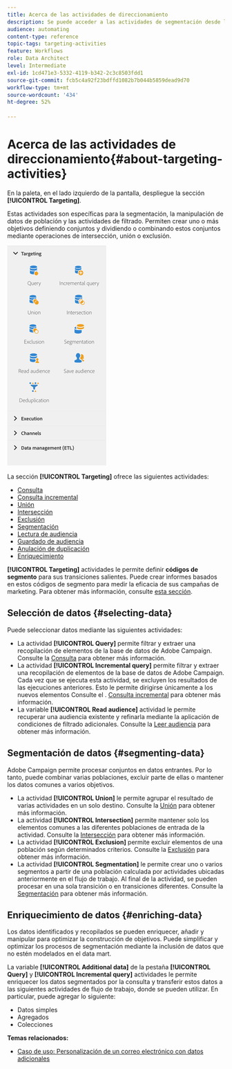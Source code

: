```yaml
---
title: Acerca de las actividades de direccionamiento
description: Se puede acceder a las actividades de segmentación desde la parte izquierda de la pantalla.
audience: automating
content-type: reference
topic-tags: targeting-activities
feature: Workflows
role: Data Architect
level: Intermediate
exl-id: 1cd471e3-5332-4119-b342-2c3c8503fdd1
source-git-commit: fcb5c4a92f23bdffd1082b7b044b5859dead9d70
workflow-type: tm+mt
source-wordcount: '434'
ht-degree: 52%

---
```


# Acerca de las actividades de direccionamiento{#about-targeting-activities}

En la paleta, en el lado izquierdo de la pantalla, despliegue la sección **[!UICONTROL Targeting]**.

Estas actividades son específicas para la segmentación, la manipulación de datos de población y las actividades de filtrado. Permiten crear uno o más objetivos definiendo conjuntos y dividiendo o combinando estos conjuntos mediante operaciones de intersección, unión o exclusión.

![](assets/wkf_targeting_activities.png)

La sección **[!UICONTROL Targeting]** ofrece las siguientes actividades:

* [Consulta](../../automating/using/query.md)
* [Consulta incremental](../../automating/using/incremental-query.md)
* [Unión](../../automating/using/union.md)
* [Intersección](../../automating/using/intersection.md)
* [Exclusión](../../automating/using/exclusion.md)
* [Segmentación](../../automating/using/segmentation.md)
* [Lectura de audiencia](../../automating/using/read-audience.md)
* [Guardado de audiencia](../../automating/using/save-audience.md)
* [Anulación de duplicación](../../automating/using/deduplication.md)
* [Enriquecimiento](../../automating/using/enrichment.md)

**[!UICONTROL Targeting]** actividades le permite definir **códigos de segmento** para sus transiciones salientes. Puede crear informes basados en estos códigos de segmento para medir la eficacia de sus campañas de marketing. Para obtener más información, consulte [esta sección](../../reporting/using/creating-a-report-workflow-segment.md).

## Selección de datos {#selecting-data}

Puede seleccionar datos mediante las siguientes actividades:

* La actividad **[!UICONTROL Query]** permite filtrar y extraer una recopilación de elementos de la base de datos de Adobe Campaign. Consulte la [Consulta](../../automating/using/query.md) para obtener más información.
* La actividad **[!UICONTROL Incremental query]** permite filtrar y extraer una recopilación de elementos de la base de datos de Adobe Campaign. Cada vez que se ejecuta esta actividad, se excluyen los resultados de las ejecuciones anteriores. Esto le permite dirigirse únicamente a los nuevos elementos Consulte el . [Consulta incremental](../../automating/using/incremental-query.md) para obtener más información.
* La variable **[!UICONTROL Read audience]** actividad le permite recuperar una audiencia existente y refinarla mediante la aplicación de condiciones de filtrado adicionales. Consulte la [Leer audiencia](../../automating/using/read-audience.md) para obtener más información.

## Segmentación de datos {#segmenting-data}

Adobe Campaign permite procesar conjuntos en datos entrantes. Por lo tanto, puede combinar varias poblaciones, excluir parte de ellas o mantener los datos comunes a varios objetivos.

* La actividad **[!UICONTROL Union]** le permite agrupar el resultado de varias actividades en un solo destino. Consulte la [Unión](../../automating/using/union.md) para obtener más información.
* La actividad **[!UICONTROL Intersection]** permite mantener solo los elementos comunes a las diferentes poblaciones de entrada de la actividad. Consulte la [Intersección](../../automating/using/intersection.md) para obtener más información.
* La actividad **[!UICONTROL Exclusion]** permite excluir elementos de una población según determinados criterios. Consulte la [Exclusión](../../automating/using/exclusion.md) para obtener más información.
* La actividad **[!UICONTROL Segmentation]** le permite crear uno o varios segmentos a partir de una población calculada por actividades ubicadas anteriormente en el flujo de trabajo. Al final de la actividad, se pueden procesar en una sola transición o en transiciones diferentes. Consulte la [Segmentación](../../automating/using/segmentation.md) para obtener más información.

## Enriquecimiento de datos {#enriching-data}

Los datos identificados y recopilados se pueden enriquecer, añadir y manipular para optimizar la construcción de objetivos. Puede simplificar y optimizar los procesos de segmentación mediante la inclusión de datos que no estén modelados en el data mart.

La variable **[!UICONTROL Additional data]** de la pestaña **[!UICONTROL Query]** y **[!UICONTROL Incremental query]** actividades le permite enriquecer los datos segmentados por la consulta y transferir estos datos a las siguientes actividades de flujo de trabajo, donde se pueden utilizar. En particular, puede agregar lo siguiente:

* Datos simples
* Agregados
* Colecciones

**Temas relacionados:**

* [Caso de uso: Personalización de un correo electrónico con datos adicionales](../../automating/using/personalizing-email-with-additional-data.md)
